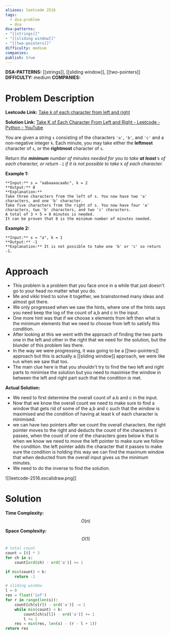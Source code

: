 ```yaml
---
aliases: leetcode 2516
tags:
  - dsa-problem
  - dsa
dsa-patterns: 
- "[[strings]]"
- "[[sliding window]]"
- "[[two-pointers]]"
difficulty: medium
companies: 
publish: true
---
```


**DSA-PATTERNS:** [[strings]], [[sliding window]], [[two-pointers]]
**DIFFICULTY:** medium
**COMPANIES:**

# Problem Description

**Leetcode Link:** [Take k of each character from left and right](https://leetcode.com/problems/take-k-of-each-character-from-left-and-right/description/)

**Solution Link:** [Take K of Each Character From Left and Right - Leetcode - Python - YouTube](https://www.youtube.com/watch?v=QzcxeJZByNM)

You are given a string `s` consisting of the characters `'a'`, `'b'`, and `'c'` and a non-negative integer `k`. Each minute, you may take either the **leftmost** character of `s`, or the **rightmost** character of `s`.

Return _the **minimum** number of minutes needed for you to take **at least**_ `k` _of each character, or return_ `-1` _if it is not possible to take_ `k` _of each character._

**Example 1:**

```
**Input:** s = "aabaaaacaabc", k = 2
**Output:** 8
**Explanation:** 
Take three characters from the left of s. You now have two 'a' characters, and one 'b' character.
Take five characters from the right of s. You now have four 'a' characters, two 'b' characters, and two 'c' characters.
A total of 3 + 5 = 8 minutes is needed.
It can be proven that 8 is the minimum number of minutes needed.
```

**Example 2:**

```
**Input:** s = "a", k = 1
**Output:** -1
**Explanation:** It is not possible to take one 'b' or 'c' so return -1.
```

# Approach
- This problem is a problem that you face once in a while that just doesn't go to your head no matter what you do.
- Me and vikki tried to solve it together, we brainstormed many ideas and almost got there.
- We only progressed when we saw the hints, where one of the hints says you need keep the log of the count of a,b and c in the input.
- One more hint was that if we choose x elements from left then what is the minimum elements that we need to choose from left to satisfy this condition.
- After looking at this we went with the approach of finding the two parts one in the left and other in the right that we need for the solution, but the blunder of this problem lies there.
- In the way we were progressing, it was going to be a [[two-pointers]] approach but this is actually a [[sliding window]] approach, we were like `huh` when we saw that too.
- The main clue here is that you shouldn't try to find the two left and right parts to minimise the solution but you need to maximise the window in between the left and right part such that the condition is met.

**Actual Solution:**
- We need to first determine the overall count of a.b and c in the input.
- Now that we know the overall count we need to make sure to find a window that gets rid of some of the a,b and c such that the window is maximised and the condition of having at least k of each character is minimised.
- we can have two pointers after we count the overall characters. the right pointer moves to the right and deducts the count of the characters it passes, when the count of one of the characters goes below k that is when we know we need to move the left pointer to make sure we follow the condition. the left pointer adds the character that it passes to make sure the condition is holding this way we can find the maximum window that when deducted from the overall input gives us the minimum minutes.
- We need to do the inverse to find the solution.

![[leetcode-2516.excalidraw.png]]

# Solution 

**Time Complexity:** $$O(n)$$

**Space Complexity:** $$O(1)$$

```python
# total count
count = [0] * 3
for ch in s:
	count[ord(ch) - ord('a')] += 1

if min(count) < k:
	return -1

# sliding window 
l = 0
res = float('inf')
for r in range(len(s)):
	count[ch(s[r]) - ord('a')] -= 1
	while min(count) < k:
		count[ch(s[l]) - ord('a')] += 1
		l += 1
	res = min(res, len(s) - (r - l + 1))
return res
```